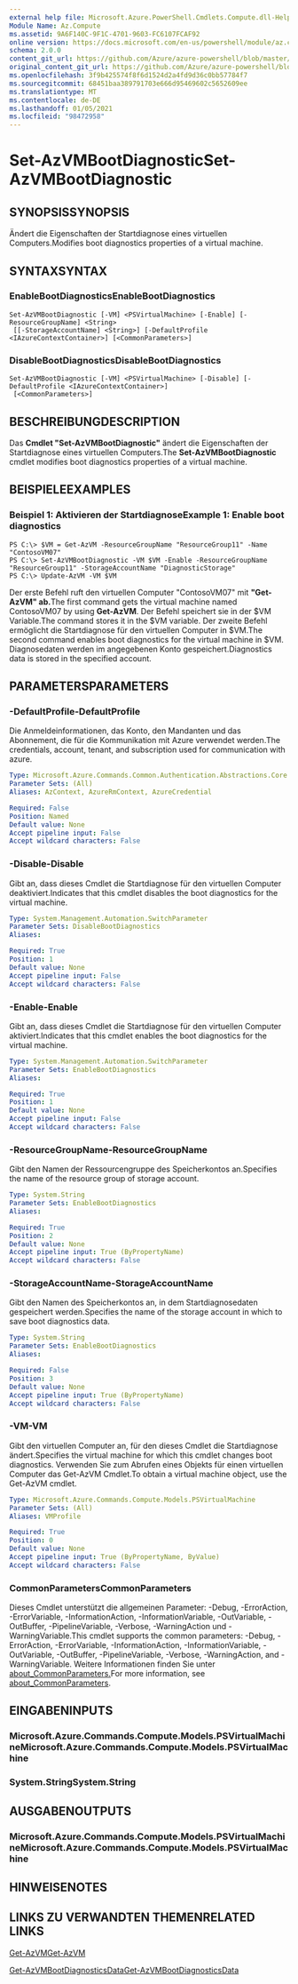 ```yaml
---
external help file: Microsoft.Azure.PowerShell.Cmdlets.Compute.dll-Help.xml
Module Name: Az.Compute
ms.assetid: 9A6F140C-9F1C-4701-9603-FC6107FCAF92
online version: https://docs.microsoft.com/en-us/powershell/module/az.compute/set-azvmbootdiagnostic
schema: 2.0.0
content_git_url: https://github.com/Azure/azure-powershell/blob/master/src/Compute/Compute/help/Set-AzVMBootDiagnostic.md
original_content_git_url: https://github.com/Azure/azure-powershell/blob/master/src/Compute/Compute/help/Set-AzVMBootDiagnostic.md
ms.openlocfilehash: 3f9b425574f8f6d1524d2a4fd9d36c0bb57784f7
ms.sourcegitcommit: 68451baa389791703e666d95469602c5652609ee
ms.translationtype: MT
ms.contentlocale: de-DE
ms.lasthandoff: 01/05/2021
ms.locfileid: "98472958"
---
```

# <span data-ttu-id="e66d4-101">Set-AzVMBootDiagnostic</span><span class="sxs-lookup"><span data-stu-id="e66d4-101">Set-AzVMBootDiagnostic</span></span>

## <span data-ttu-id="e66d4-102">SYNOPSIS</span><span class="sxs-lookup"><span data-stu-id="e66d4-102">SYNOPSIS</span></span>
<span data-ttu-id="e66d4-103">Ändert die Eigenschaften der Startdiagnose eines virtuellen Computers.</span><span class="sxs-lookup"><span data-stu-id="e66d4-103">Modifies boot diagnostics properties of a virtual machine.</span></span>

## <span data-ttu-id="e66d4-104">SYNTAX</span><span class="sxs-lookup"><span data-stu-id="e66d4-104">SYNTAX</span></span>

### <span data-ttu-id="e66d4-105">EnableBootDiagnostics</span><span class="sxs-lookup"><span data-stu-id="e66d4-105">EnableBootDiagnostics</span></span>
```
Set-AzVMBootDiagnostic [-VM] <PSVirtualMachine> [-Enable] [-ResourceGroupName] <String>
 [[-StorageAccountName] <String>] [-DefaultProfile <IAzureContextContainer>] [<CommonParameters>]
```

### <span data-ttu-id="e66d4-106">DisableBootDiagnostics</span><span class="sxs-lookup"><span data-stu-id="e66d4-106">DisableBootDiagnostics</span></span>
```
Set-AzVMBootDiagnostic [-VM] <PSVirtualMachine> [-Disable] [-DefaultProfile <IAzureContextContainer>]
 [<CommonParameters>]
```

## <span data-ttu-id="e66d4-107">BESCHREIBUNG</span><span class="sxs-lookup"><span data-stu-id="e66d4-107">DESCRIPTION</span></span>
<span data-ttu-id="e66d4-108">Das **Cmdlet "Set-AzVMBootDiagnostic"** ändert die Eigenschaften der Startdiagnose eines virtuellen Computers.</span><span class="sxs-lookup"><span data-stu-id="e66d4-108">The **Set-AzVMBootDiagnostic** cmdlet modifies boot diagnostics properties of a virtual machine.</span></span>

## <span data-ttu-id="e66d4-109">BEISPIELE</span><span class="sxs-lookup"><span data-stu-id="e66d4-109">EXAMPLES</span></span>

### <span data-ttu-id="e66d4-110">Beispiel 1: Aktivieren der Startdiagnose</span><span class="sxs-lookup"><span data-stu-id="e66d4-110">Example 1: Enable boot diagnostics</span></span>
```
PS C:\> $VM = Get-AzVM -ResourceGroupName "ResourceGroup11" -Name "ContosoVM07"
PS C:\> Set-AzVMBootDiagnostic -VM $VM -Enable -ResourceGroupName "ResourceGroup11" -StorageAccountName "DiagnosticStorage"
PS C:\> Update-AzVM -VM $VM
```

<span data-ttu-id="e66d4-111">Der erste Befehl ruft den virtuellen Computer "ContosoVM07" mit **"Get-AzVM" ab.**</span><span class="sxs-lookup"><span data-stu-id="e66d4-111">The first command gets the virtual machine named ContosoVM07 by using **Get-AzVM**.</span></span>
<span data-ttu-id="e66d4-112">Der Befehl speichert sie in der $VM Variable.</span><span class="sxs-lookup"><span data-stu-id="e66d4-112">The command stores it in the $VM variable.</span></span>
<span data-ttu-id="e66d4-113">Der zweite Befehl ermöglicht die Startdiagnose für den virtuellen Computer in $VM.</span><span class="sxs-lookup"><span data-stu-id="e66d4-113">The second command enables boot diagnostics for the virtual machine in $VM.</span></span>
<span data-ttu-id="e66d4-114">Diagnosedaten werden im angegebenen Konto gespeichert.</span><span class="sxs-lookup"><span data-stu-id="e66d4-114">Diagnostics data is stored in the specified account.</span></span>

## <span data-ttu-id="e66d4-115">PARAMETERS</span><span class="sxs-lookup"><span data-stu-id="e66d4-115">PARAMETERS</span></span>

### <span data-ttu-id="e66d4-116">-DefaultProfile</span><span class="sxs-lookup"><span data-stu-id="e66d4-116">-DefaultProfile</span></span>
<span data-ttu-id="e66d4-117">Die Anmeldeinformationen, das Konto, den Mandanten und das Abonnement, die für die Kommunikation mit Azure verwendet werden.</span><span class="sxs-lookup"><span data-stu-id="e66d4-117">The credentials, account, tenant, and subscription used for communication with azure.</span></span>

```yaml
Type: Microsoft.Azure.Commands.Common.Authentication.Abstractions.Core.IAzureContextContainer
Parameter Sets: (All)
Aliases: AzContext, AzureRmContext, AzureCredential

Required: False
Position: Named
Default value: None
Accept pipeline input: False
Accept wildcard characters: False
```

### <span data-ttu-id="e66d4-118">-Disable</span><span class="sxs-lookup"><span data-stu-id="e66d4-118">-Disable</span></span>
<span data-ttu-id="e66d4-119">Gibt an, dass dieses Cmdlet die Startdiagnose für den virtuellen Computer deaktiviert.</span><span class="sxs-lookup"><span data-stu-id="e66d4-119">Indicates that this cmdlet disables the boot diagnostics for the virtual machine.</span></span>

```yaml
Type: System.Management.Automation.SwitchParameter
Parameter Sets: DisableBootDiagnostics
Aliases:

Required: True
Position: 1
Default value: None
Accept pipeline input: False
Accept wildcard characters: False
```

### <span data-ttu-id="e66d4-120">-Enable</span><span class="sxs-lookup"><span data-stu-id="e66d4-120">-Enable</span></span>
<span data-ttu-id="e66d4-121">Gibt an, dass dieses Cmdlet die Startdiagnose für den virtuellen Computer aktiviert.</span><span class="sxs-lookup"><span data-stu-id="e66d4-121">Indicates that this cmdlet enables the boot diagnostics for the virtual machine.</span></span>

```yaml
Type: System.Management.Automation.SwitchParameter
Parameter Sets: EnableBootDiagnostics
Aliases:

Required: True
Position: 1
Default value: None
Accept pipeline input: False
Accept wildcard characters: False
```

### <span data-ttu-id="e66d4-122">-ResourceGroupName</span><span class="sxs-lookup"><span data-stu-id="e66d4-122">-ResourceGroupName</span></span>
<span data-ttu-id="e66d4-123">Gibt den Namen der Ressourcengruppe des Speicherkontos an.</span><span class="sxs-lookup"><span data-stu-id="e66d4-123">Specifies the name of the resource group of storage account.</span></span>

```yaml
Type: System.String
Parameter Sets: EnableBootDiagnostics
Aliases:

Required: True
Position: 2
Default value: None
Accept pipeline input: True (ByPropertyName)
Accept wildcard characters: False
```

### <span data-ttu-id="e66d4-124">-StorageAccountName</span><span class="sxs-lookup"><span data-stu-id="e66d4-124">-StorageAccountName</span></span>
<span data-ttu-id="e66d4-125">Gibt den Namen des Speicherkontos an, in dem Startdiagnosedaten gespeichert werden.</span><span class="sxs-lookup"><span data-stu-id="e66d4-125">Specifies the name of the storage account in which to save boot diagnostics data.</span></span>

```yaml
Type: System.String
Parameter Sets: EnableBootDiagnostics
Aliases:

Required: False
Position: 3
Default value: None
Accept pipeline input: True (ByPropertyName)
Accept wildcard characters: False
```

### <span data-ttu-id="e66d4-126">-VM</span><span class="sxs-lookup"><span data-stu-id="e66d4-126">-VM</span></span>
<span data-ttu-id="e66d4-127">Gibt den virtuellen Computer an, für den dieses Cmdlet die Startdiagnose ändert.</span><span class="sxs-lookup"><span data-stu-id="e66d4-127">Specifies the virtual machine for which this cmdlet changes boot diagnostics.</span></span>
<span data-ttu-id="e66d4-128">Verwenden Sie zum Abrufen eines Objekts für einen virtuellen Computer das Get-AzVM Cmdlet.</span><span class="sxs-lookup"><span data-stu-id="e66d4-128">To obtain a virtual machine object, use the Get-AzVM cmdlet.</span></span>

```yaml
Type: Microsoft.Azure.Commands.Compute.Models.PSVirtualMachine
Parameter Sets: (All)
Aliases: VMProfile

Required: True
Position: 0
Default value: None
Accept pipeline input: True (ByPropertyName, ByValue)
Accept wildcard characters: False
```

### <span data-ttu-id="e66d4-129">CommonParameters</span><span class="sxs-lookup"><span data-stu-id="e66d4-129">CommonParameters</span></span>
<span data-ttu-id="e66d4-130">Dieses Cmdlet unterstützt die allgemeinen Parameter: -Debug, -ErrorAction, -ErrorVariable, -InformationAction, -InformationVariable, -OutVariable, -OutBuffer, -PipelineVariable, -Verbose, -WarningAction und -WarningVariable.</span><span class="sxs-lookup"><span data-stu-id="e66d4-130">This cmdlet supports the common parameters: -Debug, -ErrorAction, -ErrorVariable, -InformationAction, -InformationVariable, -OutVariable, -OutBuffer, -PipelineVariable, -Verbose, -WarningAction, and -WarningVariable.</span></span> <span data-ttu-id="e66d4-131">Weitere Informationen finden Sie unter [about_CommonParameters.](http://go.microsoft.com/fwlink/?LinkID=113216)</span><span class="sxs-lookup"><span data-stu-id="e66d4-131">For more information, see [about_CommonParameters](http://go.microsoft.com/fwlink/?LinkID=113216).</span></span>

## <span data-ttu-id="e66d4-132">EINGABEN</span><span class="sxs-lookup"><span data-stu-id="e66d4-132">INPUTS</span></span>

### <span data-ttu-id="e66d4-133">Microsoft.Azure.Commands.Compute.Models.PSVirtualMachine</span><span class="sxs-lookup"><span data-stu-id="e66d4-133">Microsoft.Azure.Commands.Compute.Models.PSVirtualMachine</span></span>

### <span data-ttu-id="e66d4-134">System.String</span><span class="sxs-lookup"><span data-stu-id="e66d4-134">System.String</span></span>

## <span data-ttu-id="e66d4-135">AUSGABEN</span><span class="sxs-lookup"><span data-stu-id="e66d4-135">OUTPUTS</span></span>

### <span data-ttu-id="e66d4-136">Microsoft.Azure.Commands.Compute.Models.PSVirtualMachine</span><span class="sxs-lookup"><span data-stu-id="e66d4-136">Microsoft.Azure.Commands.Compute.Models.PSVirtualMachine</span></span>

## <span data-ttu-id="e66d4-137">HINWEISE</span><span class="sxs-lookup"><span data-stu-id="e66d4-137">NOTES</span></span>

## <span data-ttu-id="e66d4-138">LINKS ZU VERWANDTEN THEMEN</span><span class="sxs-lookup"><span data-stu-id="e66d4-138">RELATED LINKS</span></span>

[<span data-ttu-id="e66d4-139">Get-AzVM</span><span class="sxs-lookup"><span data-stu-id="e66d4-139">Get-AzVM</span></span>](./Get-AzVM.md)

[<span data-ttu-id="e66d4-140">Get-AzVMBootDiagnosticsData</span><span class="sxs-lookup"><span data-stu-id="e66d4-140">Get-AzVMBootDiagnosticsData</span></span>](./Get-AzVMBootDiagnosticsData.md)


